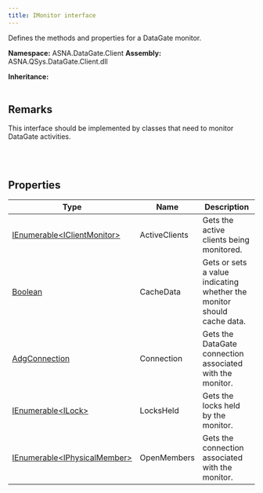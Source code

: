 ```yaml
---
title: IMonitor interface
---
```


Defines the methods and properties for a DataGate monitor.

**Namespace:** ASNA.DataGate.Client
**Assembly:** ASNA.QSys.DataGate.Client.dll

**Inheritance:** 
<br>
<br>

## Remarks
This interface should be implemented by classes that need to monitor DataGate activities.

<br>
<br>

## Properties

| Type | Name | Description
| --- | --- | --- 
| [IEnumerable\<IClientMonitor\>](https://learn.microsoft.com/en-us/dotnet/api/system.collections.generic.ienumerable-1?view=net-8.0) | ActiveClients | Gets the active clients being monitored. |
| [Boolean](https://docs.microsoft.com/en-us/dotnet/api/system.boolean) | CacheData | Gets or sets a value indicating whether the monitor should cache data. |
| [AdgConnection](/reference/data-gate-client/adg-connection.html) | Connection | Gets the DataGate connection associated with the monitor. |
| [IEnumerable\<ILock\>](https://learn.microsoft.com/en-us/dotnet/api/system.collections.generic.ienumerable-1?view=net-8.0) | LocksHeld | Gets the locks held by the monitor. |
| [IEnumerable\<IPhysicalMember\>](https://learn.microsoft.com/en-us/dotnet/api/system.collections.generic.ienumerable-1?view=net-8.0) | OpenMembers | Gets the connection associated with the monitor. |
